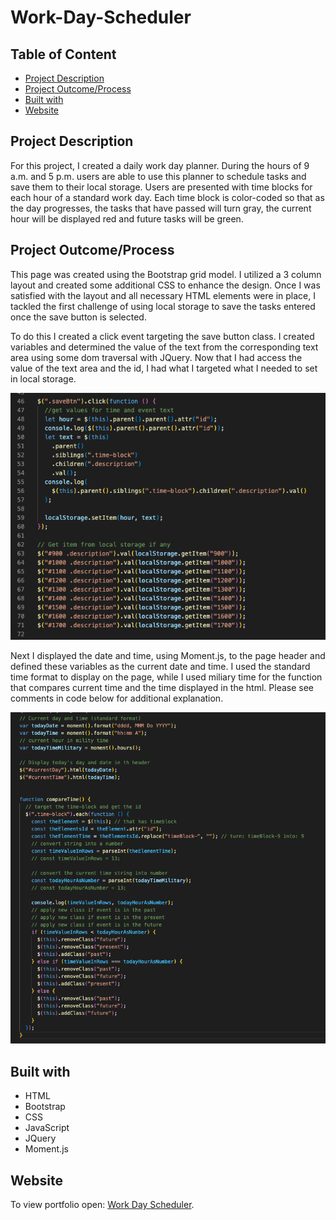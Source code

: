 # Work-Day-Scheduler

## Table of Content

- [Project Description](#project-description)
- [Project Outcome/Process](#project-outcomeprocess)
- [Built with](#build-with)
- [Website](#website)

## Project Description 

For this project, I created a daily work day planner. During the hours of 9 a.m. and 5 p.m. users are able to use this planner to schedule tasks and save them to their local storage. Users are presented with time blocks for each hour of a standard work day. Each time block is color-coded so that as the day progresses, the tasks that have passed will turn gray, the current hour will be displayed red and future tasks will be green. 

## Project Outcome/Process 

This page was created using the Bootstrap grid model. I utilized a 3 column layout and created some additional CSS to enhance the design. Once I was satisfied with the layout and all necessary HTML elements were in place, I tackled the first challenge of using local storage to save the tasks entered once the save button is selected.   

To do this I created a click event targeting the save button class. I created variables and determined the value of the text from the corresponding text area using some dom traversal with JQuery. Now that I had access the value of the text area and the id, I had what I targeted what I needed to set in local storage.

![Screenshot of code](/assets/images/screenshot1.png)

Next I displayed the date and time, using Moment.js, to the page header and defined these variables as the current date and time. I used the standard time format to display on the page, while I used miliary time for the function that compares current time and the time displayed in the html.  Please see comments in code below for additional explanation. 

![Screenshot of compare time function](/assets/images/screenshot2.png)

## Built with

- HTML
- Bootstrap
- CSS
- JavaScript
- JQuery
- Moment.js

## Website 

To view portfolio open:
[Work Day Scheduler](https://vpratnicki.github.io/Work-Day-Scheduler/).

